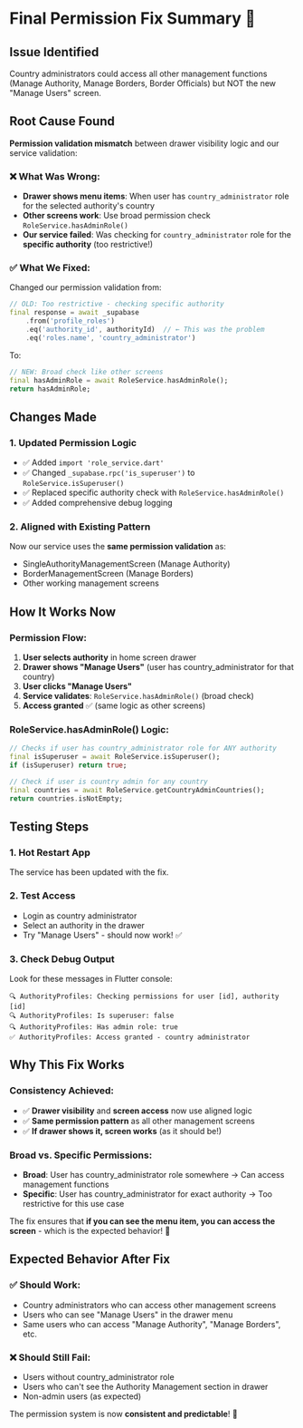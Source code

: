 # Final Permission Fix Summary 🎯

## Issue Identified
Country administrators could access all other management functions (Manage Authority, Manage Borders, Border Officials) but NOT the new "Manage Users" screen.

## Root Cause Found
**Permission validation mismatch** between drawer visibility logic and our service validation:

### ❌ **What Was Wrong:**
- **Drawer shows menu items**: When user has `country_administrator` role for the selected authority's country
- **Other screens work**: Use broad permission check `RoleService.hasAdminRole()` 
- **Our service failed**: Was checking for `country_administrator` role for the **specific authority** (too restrictive!)

### ✅ **What We Fixed:**
Changed our permission validation from:
```dart
// OLD: Too restrictive - checking specific authority
final response = await _supabase
    .from('profile_roles')
    .eq('authority_id', authorityId)  // ← This was the problem
    .eq('roles.name', 'country_administrator')
```

To:
```dart
// NEW: Broad check like other screens
final hasAdminRole = await RoleService.hasAdminRole();
return hasAdminRole;
```

## Changes Made

### 1. **Updated Permission Logic**
- ✅ Added `import 'role_service.dart'`
- ✅ Changed `_supabase.rpc('is_superuser')` to `RoleService.isSuperuser()`
- ✅ Replaced specific authority check with `RoleService.hasAdminRole()`
- ✅ Added comprehensive debug logging

### 2. **Aligned with Existing Pattern**
Now our service uses the **same permission validation** as:
- SingleAuthorityManagementScreen (Manage Authority)
- BorderManagementScreen (Manage Borders)  
- Other working management screens

## How It Works Now

### **Permission Flow:**
1. **User selects authority** in home screen drawer
2. **Drawer shows "Manage Users"** (user has country_administrator for that country)
3. **User clicks "Manage Users"**
4. **Service validates**: `RoleService.hasAdminRole()` (broad check)
5. **Access granted** ✅ (same logic as other screens)

### **RoleService.hasAdminRole() Logic:**
```dart
// Checks if user has country_administrator role for ANY authority
final isSuperuser = await RoleService.isSuperuser();
if (isSuperuser) return true;

// Check if user is country admin for any country
final countries = await RoleService.getCountryAdminCountries();
return countries.isNotEmpty;
```

## Testing Steps

### 1. **Hot Restart App**
The service has been updated with the fix.

### 2. **Test Access**
- Login as country administrator
- Select an authority in the drawer
- Try "Manage Users" - should now work! ✅

### 3. **Check Debug Output**
Look for these messages in Flutter console:
```
🔍 AuthorityProfiles: Checking permissions for user [id], authority [id]
🔍 AuthorityProfiles: Is superuser: false
🔍 AuthorityProfiles: Has admin role: true
✅ AuthorityProfiles: Access granted - country administrator
```

## Why This Fix Works

### **Consistency Achieved:**
- ✅ **Drawer visibility** and **screen access** now use aligned logic
- ✅ **Same permission pattern** as all other management screens
- ✅ **If drawer shows it, screen works** (as it should be!)

### **Broad vs. Specific Permissions:**
- **Broad**: User has country_administrator role somewhere → Can access management functions
- **Specific**: User has country_administrator for exact authority → Too restrictive for this use case

The fix ensures that **if you can see the menu item, you can access the screen** - which is the expected behavior! 🎉

## Expected Behavior After Fix

### ✅ **Should Work:**
- Country administrators who can access other management screens
- Users who can see "Manage Users" in the drawer menu
- Same users who can access "Manage Authority", "Manage Borders", etc.

### ❌ **Should Still Fail:**
- Users without country_administrator role
- Users who can't see the Authority Management section in drawer
- Non-admin users (as expected)

The permission system is now **consistent and predictable**! 🚀